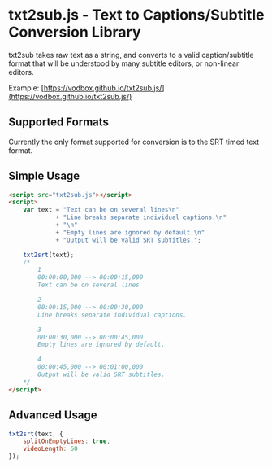 # txt2sub.js - Text to Captions/Subtitle Conversion Library
txt2sub takes raw text as a string, and converts to a valid caption/subtitle format that will be understood by many subtitle editors, or non-linear editors.

Example: [https://vodbox.github.io/txt2sub.js/](https://vodbox.github.io/txt2sub.js/)

## Supported Formats
Currently the only format supported for conversion is to the SRT timed text format.

## Simple Usage
```html
<script src="txt2sub.js"></script>
<script>
    var text = "Text can be on several lines\n"
             + "Line breaks separate individual captions.\n"
             + "\n"
             + "Empty lines are ignored by default.\n"
             + "Output will be valid SRT subtitles.";

    txt2srt(text);
    /*
        1
        00:00:00,000 --> 00:00:15,000
        Text can be on several lines

        2
        00:00:15,000 --> 00:00:30,000
        Line breaks separate individual captions.

        3
        00:00:30,000 --> 00:00:45,000
        Empty lines are ignored by default.

        4
        00:00:45,000 --> 00:01:00,000
        Output will be valid SRT subtitles.
    */
</script>
```

## Advanced Usage

```javascript
txt2srt(text, {
    splitOnEmptyLines: true,
    videoLength: 60
});
```
